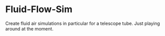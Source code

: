 # Fluid-Flow-Sim
Create fluid air simulations in particular for a telescope tube.  Just playing around at the moment.
